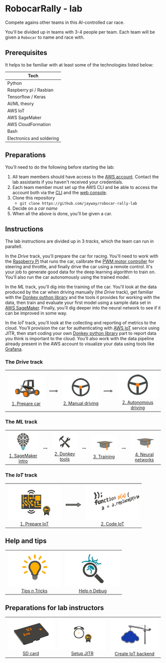 # RobocarRally - lab

Compete agains other teams in this AI-controlled car race.

You'll be divided up in teams with 3-4 people per team. Each team will be given a `Robocar` to name and race with.

## Prerequisites

It helps to be familiar with at least some of the technologies listed below:

| Tech      |
| --------- | 
| Python |
| Raspberry pi / Rasbian |
| Tensorflow / Keras |
| AI/ML theory |
| AWS IoT |
| AWS SageMaker |
| AWS CloudFormation |
| Bash |
| Electronics and soldering |

## Preparations

You'll need to do the following before starting the lab:

1. All team members should have access to the [AWS account](https://648414911232.signin.aws.amazon.com/console). Contact the lab assistants if you haven't received your credentials.
1. Each team member must set up the AWS CLI and be able to access the account both via the [CLI](https://aws.amazon.com/cli) and the [web console](https://648414911232.signin.aws.amazon.com/console).
1. Clone this repository
   - `git clone https://github.com/jayway/robocar-rally-lab`
1. Decide on a *car name*
1. When all the above is done, you'll be given a car.

## Instructions

The lab instructions are divided up in 3 *tracks*, which the team can run in parallell.

In the *Drive* track, you'll prepare the car for racing. You'll need to work with the [Raspberry Pi](https://www.raspberrypi.org/) that runs the car, calibrate the [PWM motor controller](https://en.wikipedia.org/wiki/Pulse-width_modulation) for steering and throttle, and finally drive the car using a remote control. It's your job to generate good data for the deep learning algorithm to train on. You'll also run the car autonomously using the trained model.

In the *ML* track, you'll dig into the training of the car. You'll look at the data produced by the car when driving manually (the *Drive* track), get familiar with the [Donkey python library](https://github.com/wroscoe/donkey) and the tools it provides for working with the data, then train and evaluate your first model using a sample data set in [AWS SageMaker](https://aws.amazon.com/sagemaker/). Finally, you'll dig deeper into the neural network to see if it can be improved in some way.

In the *IoT* track, you'll look at the collecting and reporting of metrics to the cloud. You'll provision the car for authenticating with [AWS IoT](https://aws.amazon.com/iot/) service using JITR, then start coding your own [Donkey python library](https://github.com/wroscoe/donkey) part to report data you think is important to the cloud. You'll also work with the data pipeline already present in the AWS account to visualize your data using tools like [Grafana](https://grafana.com/).

### The *Drive* track

<table align="center">
<tr>
  <td align="center">
    <a href="/docs/PREPARE-CAR.md"><img src="docs/donkey-car.jpg" width="175" /></a>
    <br/>
    <a href="/docs/PREPARE-CAR.md">1. Prepare car</a>
  </td>
  <td align="center">
    <img src="docs/arrow.jpg" width="50" />
  </td>
  <td align="center">
    <a href="/docs/DRIVE-CAR.md"><img src="docs/steering-wheel.jpg" width="175" /><a/>
    <br/>  
    <a href="/docs/DRIVE-CAR.md">2. Manual driving</a>
  </td>
  <td align="center">
    <img src="docs/arrow.jpg" width="50" />
  </td>
  <td align="center">
    <a href="/docs/TODO.md"><img src="docs/steering-wheel.jpg" width="175" /><a/>
    <br/>  
    <a href="/docs/TODO.md">2. Autonomous driving</a>
  </td>
</tr>
</table>

### The *ML* track

<table align="center">
<tr>
  <td align="center">
    <a href="/ml/donkey-intro.ipynb"><img src="docs/ai.jpg" width="175"><a/>
    <br/>
    <a href="/ml/donkey-intro.ipynb">1. SageMaker intro</a>
  </td>
  <td align="center">
    <img src="docs/arrow.jpg" width="50" />
  </td>
  <td align="center">
    <a href="/ml/donkey-tools.ipynb"><img src="docs/ml-tools.jpg" width="175"><a/>
    <br/>
    <a href="/ml/donkey-tools.ipynb">2. Donkey tools</a>
  </td>
  <td align="center">
    <img src="docs/arrow.jpg" width="50" />
  </td>
  <td align="center">
    <a href="/ml/donkey-train.ipynb"><img src="docs/train.jpg" width="175"><a/>
    <br/>
    <a href="/ml/donkey-train.ipynb">3. Training</a>
  </td>
  <td align="center">
    <img src="docs/arrow.jpg" width="50" />
  </td>
  <td align="center">
    <a href="/ml/donkey-nn.ipynb"><img src="docs/train.jpg" width="175"><a/>
    <br/>
    <a href="/ml/donkey-nn.ipynb">4. Neural networks</a>
  </td>
</tr>
</table>

### The *IoT* track

<table align="center">
<tr>
  <td align="center">
    <a href="/docs/PREPARE-IOT.md"><img src="docs/prepare-iot-thing.jpg" width="175"></a>
    <br/>
    <a href="/docs/PREPARE-IOT.md">1. Prepare IoT</a>
  </td>
  <td align="center">
    <img src="docs/arrow.jpg" width="50" />
  </td>
  <td align="center">
    <a href="/docs/CODING-IOT.md"><img src="docs/coding-iot.jpg" width="175"><a/>
    <br/>
    <a href="/docs/CODING-IOT.md">2. Code IoT</a>
  </td>
</tr>
</table>

## Help and tips

<table align="center">
<tr>
  <td align="center">
    <a href="/docs/TIPS-N-TRICKS.md"><img src="docs/tips-n-tricks.jpg" width="175"></a>
    <br/>
    <a href="/docs/TIPS-N-TRICKS.md">Tips n Tricks</a>
  </td>
  <td align="center">
    <a href="/docs/HELP.md"><img src="docs/debug.jpg" width="175"><a/>
    <br/>
    <a href="/docs/HELP.md">Help n Debug</a>
  </td>
</tr>
</table>

## Preparations for lab instructors

<table align="center">
<tr>
  <td align="center">
    <a href="/sdcard/README.md"><img src="docs/sdcard.jpg" width="175"></a>
    <br/>
    <a href="/sdcard/README.md">SD card</a>
  </td>
  <td align="center">
    <a href="/docs/CREATE-JITR.md"><img src="docs/jitr.jpg" width="175"></a>
    <br/>
    <a href="/docs/CREATE-JITR.md">Setup JITR</a>
  </td>
  <td align="center">
    <a href="/docs/CREATE-IOT-ENV.md"><img src="docs/setup-iot.jpg" width="175"><a/>
    <br/>
    <a href="/docs/CREATE-IOT-ENV.md">Create IoT backend</a>
  </td>
</tr>
</table>